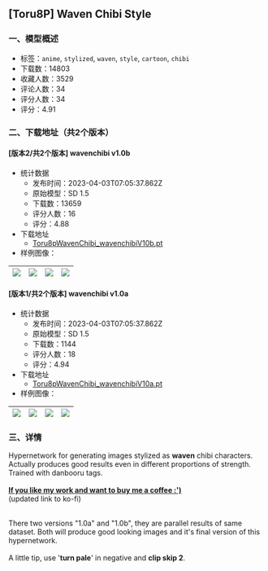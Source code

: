 ## [Toru8P] Waven Chibi Style
### 一、模型概述

- 标签：`anime`, `stylized`, `waven`, `style`, `cartoon`, `chibi`
- 下载数：14803
- 收藏人数：3529
- 评论人数：34
- 评分人数：34
- 评分：4.91

### 二、下载地址（共2个版本）

#### [版本2/共2个版本] wavenchibi v1.0b

- 统计数据
  - 发布时间：2023-04-03T07:05:37.862Z
  - 原始模型：SD 1.5
  - 下载数：13659
  - 评分人数：16
  - 评分：4.88
- 下载地址
  - [Toru8pWavenChibi_wavenchibiV10b.pt](https://civitai.com/api/download/models/5255)
- 样例图像：

| <img src="https://image.civitai.com/xG1nkqKTMzGDvpLrqFT7WA/a4a2a844-f86e-4f97-ff24-855427473e00/width=450/40299.jpeg" /> | <img src="https://image.civitai.com/xG1nkqKTMzGDvpLrqFT7WA/888974e9-a3b4-4ed9-b977-ea2af0bf3600/width=450/40333.jpeg" /> | <img src="https://image.civitai.com/xG1nkqKTMzGDvpLrqFT7WA/e8a558d5-453d-4025-8712-4c322e96a500/width=450/40298.jpeg" /> | <img src="https://image.civitai.com/xG1nkqKTMzGDvpLrqFT7WA/6ef3d1e2-d49e-47b8-bd6a-60eec813ec00/width=450/40297.jpeg" /> |
| ---- | ---- | ---- | ---- |

#### [版本1/共2个版本] wavenchibi v1.0a

- 统计数据
  - 发布时间：2023-04-03T07:05:37.862Z
  - 原始模型：SD 1.5
  - 下载数：1144
  - 评分人数：18
  - 评分：4.94
- 下载地址
  - [Toru8pWavenChibi_wavenchibiV10a.pt](https://civitai.com/api/download/models/4945)
- 样例图像：

| <img src="https://image.civitai.com/xG1nkqKTMzGDvpLrqFT7WA/d36d7c9b-0585-4e7d-ca38-49ed8b93a600/width=450/35718.jpeg" /> | <img src="https://image.civitai.com/xG1nkqKTMzGDvpLrqFT7WA/16420d09-0e32-40e0-d9b3-ba61c28e0900/width=450/37990.jpeg" /> | <img src="https://image.civitai.com/xG1nkqKTMzGDvpLrqFT7WA/b5949322-0630-4f57-2b41-96560cad6e00/width=450/35728.jpeg" /> | <img src="https://image.civitai.com/xG1nkqKTMzGDvpLrqFT7WA/b194fbac-4511-471b-2e9a-905847df1c00/width=450/35727.jpeg" /> |
| ---- | ---- | ---- | ---- |


### 三、详情
<p>Hypernetwork for generating images stylized as <strong>waven</strong> chibi characters. Actually produces good results even in different proportions of strength.<br />Trained with danbooru tags. <br /><br /><a target="_blank" rel="ugc" href="https://ko-fi.com/topru8p"><strong>If you like my work and want to buy me a coffee :')</strong></a><br />(updated link to ko-fi)</p><p><br />There two versions "1.0a" and "1.0b", they are parallel results of same dataset. Both will produce good looking images and it's final version of this hypernetwork.<br /><br />A little tip, use '<strong>turn pale</strong>' in negative and <strong>clip skip 2</strong>.</p>